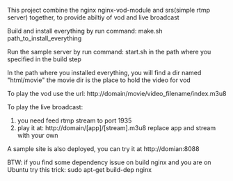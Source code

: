 This project combine the nginx nginx-vod-module and srs(simple rtmp server) together, to provide abiltiy of vod and live broadcast

Build and install everything by run command:
      make.sh path_to_install_everything

Run the sample server by run command:
    start.sh
in the path where you specified in the build step

In the path where you installed everything, you will find a dir named "html/movie"
the movie dir is the place to hold the video for vod

To play the vod use the url:
   http://domain/movie/video_filename/index.m3u8

To play the live broadcast:
   1. you need feed rtmp stream to port 1935
   2. play it at:
      http://domain/[app]/[stream].m3u8
      replace app and stream with your own

A sample site is also deployed, you can try it at http://domian:8088

BTW:
if you find some dependency issue on build nginx and you are on Ubuntu try this trick:
sudo apt-get build-dep nginx
